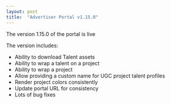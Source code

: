```yaml
---
layout: post
title:  "Advertiser Portal v1.15.0"
---
```


The version 1.15.0 of the portal is live

The version includes:
- Ability to download Talent assets
- Ability to wrap a talent on a project
- Ability to wrap a project
- Allow providing a custom name for UGC project talent profiles
- Render project colors consistently
- Update portal URL for consistency
- Lots of bug fixes
